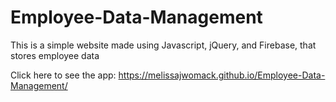 # Employee-Data-Management
This is a simple website made using Javascript, jQuery, and Firebase, that stores employee data

Click here to see the app: https://melissajwomack.github.io/Employee-Data-Management/
